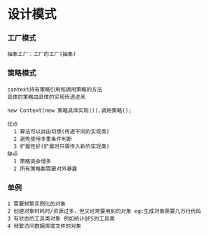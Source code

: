 # 设计模式
### 工厂模式
```
抽象工厂：工厂的工厂(抽象)

```
### 策略模式
```
context持有策略引用和调用策略的方法
具体的策略由具体的实现传递进来

new Context(new 策略具体实现()).调用策略();

优点
  1 算法可以自由切换(传递不同的实现类)
  2 避免使用多重条件判断
  3 扩展性好(扩展时只需传入新的实现类)
缺点
  1 策略类会增多
  2 所有策略都需要对外暴露

```
### 单例
```
1 需要频繁实例化的对象
2 创建对象时耗时/资源过多，但又经常要用到的对象 eg:生成对象需要几万行代码
3 有状态的工具类对象 例如统计QPS的工具类
4 频繁访问数据库或文件的对象

```

